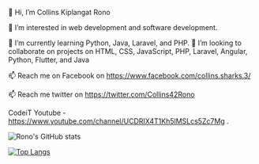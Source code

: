 👋 Hi, I’m Collins Kiplangat Rono

👀 I’m interested in web development and software development.

🌱 I’m currently learning Python, Java, Laravel, and PHP.
💞️ I’m looking to collaborate on projects on HTML, CSS, JavaScript, PHP, Laravel, Angular, Python, Flutter, and Java

📫 Reach me on Facebook on https://www.facebook.com/collins.sharks.3/

📫 Reach me twitter on https://twitter.com/Collins42Rono

CodeiT Youtube - https://www.youtube.com/channel/UCDRIX4T1Kh5lMSLcs5Zc7Mg .

![Rono's GitHub stats](https://github-readme-stats.vercel.app/api?username=rono516&show_icons=true&theme=merko)

[![Top Langs](https://github-readme-stats.vercel.app/api/top-langs/?username=rono516&langs_count=8)](https://github.com/rono516/github-readme-stats)



